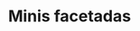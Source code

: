 ---
title: Minis facetadas
date: 
draft: false

# descripcion
description : Argollitas pasandes en plata 925. Precio por par.

materials: Plata 925

color: 

dimensions: 4mm ancho y cm de alto

code: 01-11-0896

type: "Aros"

categories: []

price: $1.420,00

price_eftvo: $1.205,00

# Images
# first image will be shown in the product page
images:
  # - image: "images/path_to_image"
  # La ubicacion de las imagenes es imagenes/Aros/Aros.Argollas/01-11-0896-minis-facetadas
  - image: "./images/aros/argollas/01-11-0896-minis-facetadas_a.jpg"
  - image: "./images/aros/argollas/01-11-0896-minis-facetadas_b.jpg"
  - image: "./images/aros/argollas/01-11-0896-minis-facetadas_c.jpg"
---